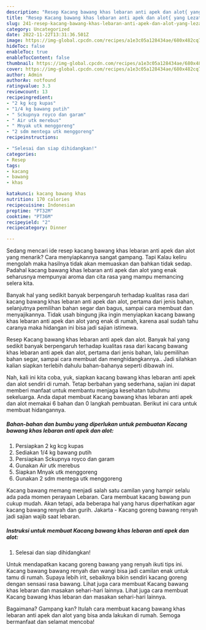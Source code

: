 ```yaml
---
description: "Resep Kacang bawang khas lebaran anti apek dan alot{ yang Lezat Sekali,  Menu Buat lebaran"
title: "Resep Kacang bawang khas lebaran anti apek dan alot{ yang Lezat Sekali,  Menu Buat lebaran"
slug: 241-resep-kacang-bawang-khas-lebaran-anti-apek-dan-alot-yang-lezat-sekali-menu-buat-lebaran
category: Uncategorized
date: 2022-11-22T13:31:36.501Z
image: https://img-global.cpcdn.com/recipes/a1e3c05a128434ae/680x482cq70/kacang-bawang-khas-lebaran-anti-apek-dan-alot-foto-resep-utama.jpg
hideToc: false
enableToc: true
enableTocContent: false
thumbnail: https://img-global.cpcdn.com/recipes/a1e3c05a128434ae/680x482cq70/kacang-bawang-khas-lebaran-anti-apek-dan-alot-foto-resep-utama.jpg
cover: https://img-global.cpcdn.com/recipes/a1e3c05a128434ae/680x482cq70/kacang-bawang-khas-lebaran-anti-apek-dan-alot-foto-resep-utama.jpg
author: Admin
authorAv: notfound
ratingvalue: 3.3
reviewcount: 13
recipeingredient:
- "2 kg kcg kupas"
- "1/4 kg bawang putih"
- " Sckupnya royco dan garam"
- " Air utk merebus"
- " Mnyak utk menggoreng"
- "2 sdm mentega utk menggoreng"
recipeinstructions:

- "Selesai dan siap dihidangkan!"
categories:
- Resep
tags:
- kacang
- bawang
- khas

katakunci: kacang bawang khas 
nutrition: 170 calories
recipecuisine: Indonesian
preptime: "PT32M"
cooktime: "PT36M"
recipeyield: "2"
recipecategory: Dinner

---
```



Sedang mencari ide resep kacang bawang khas lebaran anti apek dan alot yang menarik? Cara menyiapkannya sangat gampang. Tapi Kalau keliru mengolah maka hasilnya tidak akan memuaskan dan bahkan tidak sedap. Padahal kacang bawang khas lebaran anti apek dan alot yang enak seharusnya mempunyai aroma dan cita rasa yang mampu memancing selera kita.


Banyak hal yang sedikit banyak berpengaruh terhadap kualitas rasa dari kacang bawang khas lebaran anti apek dan alot, pertama dari jenis bahan, selanjutnya pemilihan bahan segar dan bagus, sampai cara membuat dan menyajikannya. Tidak usah bingung jika ingin menyiapkan kacang bawang khas lebaran anti apek dan alot yang enak di rumah, karena asal sudah tahu caranya maka hidangan ini bisa jadi sajian istimewa.

Resep Kacang bawang khas lebaran anti apek dan alot. Banyak hal yang sedikit banyak berpengaruh terhadap kualitas rasa dari kacang bawang khas lebaran anti apek dan alot, pertama dari jenis bahan, lalu pemilihan bahan segar, sampai cara membuat dan menghidangkannya.. Jadi silahkan kalian siapkan terlebih dahulu bahan-bahanya seperti dibawah ini.


Nah, kali ini kita coba, yuk, siapkan kacang bawang khas lebaran anti apek dan alot sendiri di rumah. Tetap berbahan yang sederhana, sajian ini dapat memberi manfaat untuk membantu menjaga kesehatan tubuhmu sekeluarga. Anda dapat membuat Kacang bawang khas lebaran anti apek dan alot memakai 6 bahan dan 0 langkah pembuatan. Berikut ini cara untuk membuat hidangannya.

<!--inarticleads1-->

##### Bahan-bahan dan bumbu yang diperlukan untuk pembuatan Kacang bawang khas lebaran anti apek dan alot:

1. Persiapkan 2 kg kcg kupas
1. Sediakan 1/4 kg bawang putih
1. Persiapkan  Sckupnya royco dan garam
1. Gunakan  Air utk merebus
1. Siapkan  Mnyak utk menggoreng
1. Gunakan 2 sdm mentega utk menggoreng


Kacang bawang memang menjadi salah satu camilan yang hampir selalu ada pada momen perayaan Lebaran. Cara membuat kacang bawang pun cukup mudah. Akan tetapi, ada beberapa hal yang harus diperhatikan agar kacang bawang renyah dan gurih. Jakarta - Kacang goreng bawang renyah jadi sajian wajib saat lebaran. 

<!--inarticleads2-->

##### Instruksi untuk membuat Kacang bawang khas lebaran anti apek dan alot:


1. Selesai dan siap dihidangkan!

Untuk mendapatkan kacang goreng bawang yang renyah ikuti tips ini. Kacang bawang bawang renyah dan wangi bisa jadi camilan enak untuk tamu di rumah. Supaya lebih irit, sebaiknya bikin sendiri kacang goreng dengan sensasi rasa bawang. Lihat juga cara membuat Kacang bawang khas lebaran dan masakan sehari-hari lainnya. Lihat juga cara membuat Kacang bawang khas lebaran dan masakan sehari-hari lainnya. 

Bagaimana? Gampang kan? Itulah cara membuat kacang bawang khas lebaran anti apek dan alot yang bisa anda lakukan di rumah. Semoga bermanfaat dan selamat mencoba!
